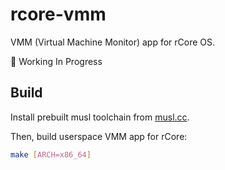# rcore-vmm

VMM (Virtual Machine Monitor) app for rCore OS.

🚧 Working In Progress

## Build

Install prebuilt musl toolchain from [musl.cc](https://musl.cc/).

Then, build userspace VMM app for rCore:

```bash
make [ARCH=x86_64]
```
